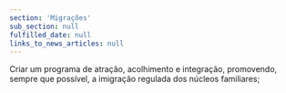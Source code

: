 ```yaml
---
section: 'Migrações'
sub_section: null
fulfilled_date: null
links_to_news_articles: null
---
```


Criar um programa de atração, acolhimento e integração, promovendo, sempre que possível, a imigração regulada dos núcleos familiares;